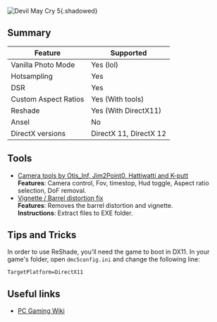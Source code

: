 ![Devil May Cry 5](Images\dmc5_header.png "Shot by Langgi"){.shadowed}

## Summary

Feature | Supported
--|--
Vanilla Photo Mode | Yes (lol)
Hotsampling | Yes
DSR | Yes
Custom Aspect Ratios | Yes (With tools)
Reshade | Yes (With DirectX11)
Ansel | No
DirectX versions | DirectX 11, DirectX 12

 
## Tools

* [Camera tools by Otis_Inf, Jim2Point0, Hattiwatti and K-putt](https://github.com/FransBouma/InjectableGenericCameraSystem/tree/master/Cameras/DMC5)  
**Features**: Camera control, Fov, timestop, Hud toggle, Aspect ratio selection, DoF removal.
* [Vignette / Barrel distortion fix](https://mega.nz/#!pNgE2aSB!MRoFLYYNvLnL4ptz447rpBShPoaA7wrxNowD5A7hYhA)  
**Features**: Removes the barrel distortion and vignette.  
**Instructions**: Extract files to EXE folder. 

## Tips and Tricks

In order to use ReShade, you'll need the game to boot in DX11. In your game's folder, open `dmc5config.ini` and change the following line:

```TargetPlatform=DirectX11```

## Useful links

* [PC Gaming Wiki](https://pcgamingwiki.com/wiki/Devil_May_Cry_5)